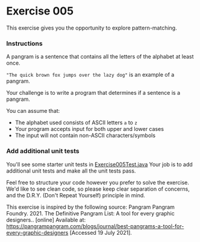 # Exercise 005

This exercise gives you the opportunity to explore pattern-matching.

### Instructions
A pangram is a sentence that contains all the letters of the alphabet at least once.

`"The quick brown fox jumps over the lazy dog"` is an example of a pangram.

Your challenge is to write a program that determines if a sentence is a pangram.

You can assume that:

- The alphabet used consists of ASCII letters `a` to `z`
- Your program accepts input for both upper and lower cases
- The input will not contain non-ASCII characters/symbols

### Add additional unit tests
You'll see some starter unit tests in [Exercise005Test.java](../src/test/java/com/techreturners/exercise005/Exercise005Test.java)
Your job is to add additional unit tests and make all the unit tests pass.

Feel free to structure your code however you prefer to solve the exercise.
We'd like to see clean code, so please keep clear separation of concerns, and the D.R.Y. (Don't Repeat Yourself) principle in mind.

This exercise is inspired by the following source:
Pangram Pangram Foundry. 2021. The Definitive Pangram List: A tool for every graphic designers.. [online] Available at: <https://pangrampangram.com/blogs/journal/best-pangrams-a-tool-for-every-graphic-designers> [Accessed 19 July 2021].